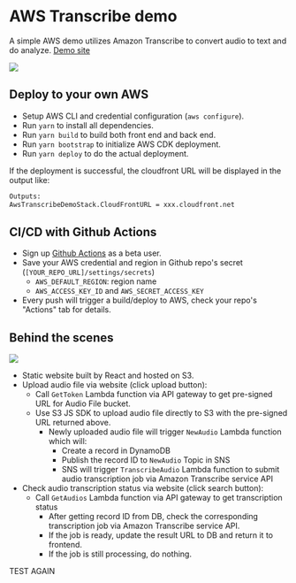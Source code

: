 # AWS Transcribe demo

A simple AWS demo utilizes Amazon Transcribe to convert audio to text and do analyze. [Demo site](https://d3f4959s1jbc2u.cloudfront.net/)

![](./frontend.png)

## Deploy to your own AWS

- Setup AWS CLI and credential configuration (`aws configure`).
- Run `yarn` to install all dependencies.
- Run `yarn build` to build both front end and back end.
- Run `yarn bootstrap` to initialize AWS CDK deployment.
- Run `yarn deploy` to do the actual deployment.

If the deployment is successful, the cloudfront URL will be displayed in the output like:

```bash
Outputs:
AwsTranscribeDemoStack.CloudFrontURL = xxx.cloudfront.net
```

## CI/CD with Github Actions

- Sign up [Github Actions](https://github.com/features/actions) as a beta user.
- Save your AWS credential and region in Github repo's secret (`[YOUR_REPO_URL]/settings/secrets`)
  - `AWS_DEFAULT_REGION`: region name
  - `AWS_ACCESS_KEY_ID` and `AWS_SECRET_ACCESS_KEY`
- Every push will trigger a build/deploy to AWS, check your repo's "Actions" tab for details.

## Behind the scenes

![](./aws-architecture.png)

- Static website built by React and hosted on S3.
- Upload audio file via website (click upload button):
  - Call `GetToken` Lambda function via API gateway to get pre-signed URL for Audio File bucket.
  - Use S3 JS SDK to upload audio file directly to S3 with the pre-signed URL returned above.
    - Newly uploaded audio file will trigger `NewAudio` Lambda function which will:
      - Create a record in DynamoDB
      - Publish the record ID to `NewAudio` Topic in SNS
      - SNS will trigger `TranscribeAudio` Lambda function to submit audio transcription job via Amazon Transcribe service API
- Check audio transcription status via website (click search button):
  - Call `GetAudios` Lambda function via API gateway to get transcription status
    - After getting record ID from DB, check the corresponding transcription job via Amazon Transcribe service API.
    - If the job is ready, update the result URL to DB and return it to frontend.
    - If the job is still processing, do nothing.

TEST AGAIN